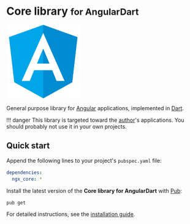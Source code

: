 # Core library <small>for AngularDart</small>
![AngularDart](img/angular.png)

General purpose library for [Angular](https://webdev.dartlang.org/angular) applications, implemented in [Dart](https://www.dartlang.org).

!!! danger
    This library is targeted toward the [author](https://belin.io)'s applications.
    You should probably not use it in your own projects.

## Quick start
Append the following lines to your project's `pubspec.yaml` file:

```yaml
dependencies:
  ngx_core: *
```

Install the latest version of the **Core library for AngularDart** with [Pub](https://www.dartlang.org/tools/pub):

```shell
pub get
```

For detailed instructions, see the [installation guide](installation.md).
